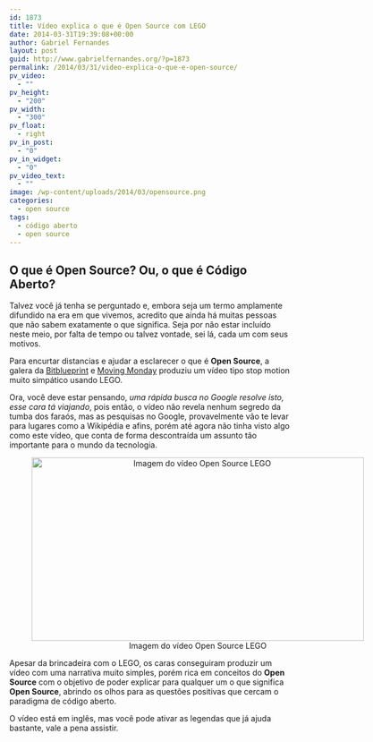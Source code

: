 ```yaml
---
id: 1873
title: Vídeo explica o que é Open Source com LEGO
date: 2014-03-31T19:39:08+00:00
author: Gabriel Fernandes
layout: post
guid: http://www.gabrielfernandes.org/?p=1873
permalink: /2014/03/31/video-explica-o-que-e-open-source/
pv_video:
  - ""
pv_height:
  - "200"
pv_width:
  - "300"
pv_float:
  - right
pv_in_post:
  - "0"
pv_in_widget:
  - "0"
pv_video_text:
  - ""
image: /wp-content/uploads/2014/03/opensource.png
categories:
  - open source
tags:
  - código aberto
  - open source
---
```

## O que é **Open Source**? Ou, o que é Código Aberto?

Talvez você já tenha se perguntado e, embora seja um termo amplamente difundido na era em que vivemos, acredito que ainda há muitas pessoas que não sabem exatamente o que significa. Seja por não estar incluído neste meio, por falta de tempo ou talvez vontade, sei lá, cada um com seus motivos. 

Para encurtar distancias e ajudar a esclarecer o que é **Open Source**, a galera da <a href="http://bitblueprint.com/" target="_blank">Bitblueprint</a> e <a href="http://movingmonday.com/" target="_blank">Moving Monday</a> produziu um vídeo tipo stop motion muito simpático usando LEGO.

Ora, você deve estar pensando, _uma rápida busca no Google resolve isto, esse cara tá viajando_, pois então, o vídeo não revela nenhum segredo da tumba dos faraós, mas as pesquisas no Google, provavelmente vão te levar para lugares como a Wikipédia e afins, porém até agora não tinha visto algo como este vídeo, que conta de forma descontraída um assunto tão importante para o mundo da tecnologia.
  


<center>
  <figure id="attachment_1881" style="width: 594px" class="wp-caption aligncenter"><a href="https://i2.wp.com/www.gabrielfernandes.org/wp-content/uploads/2014/03/opensource.png"><img src="https://i2.wp.com/www.gabrielfernandes.org/wp-content/uploads/2014/03/opensource.png?resize=594%2C328" alt="Imagem do vídeo Open Source LEGO" width="594" height="328" class="size-full wp-image-1881" srcset="https://i2.wp.com/www.gabrielfernandes.org/wp-content/uploads/2014/03/opensource.png?w=594 594w, https://i2.wp.com/www.gabrielfernandes.org/wp-content/uploads/2014/03/opensource.png?resize=300%2C165 300w" sizes="(max-width: 594px) 100vw, 594px" data-recalc-dims="1" /></a><figcaption class="wp-caption-text">Imagem do vídeo Open Source LEGO</figcaption></figure>
</center>


  
Apesar da brincadeira com o LEGO, os caras conseguiram produzir um vídeo com uma narrativa muito simples, porém rica em conceitos do **Open Source** com o objetivo de poder explicar para qualquer um o que significa **Open Source**, abrindo os olhos para as questões positivas que cercam o paradigma de código aberto.

O vídeo está em inglês, mas você pode ativar as legendas que já ajuda bastante, vale a pena assistir.

<div class="jetpack-video-wrapper">
  <span class="embed-youtube" style="text-align:center; display: block;"></span>
</div>